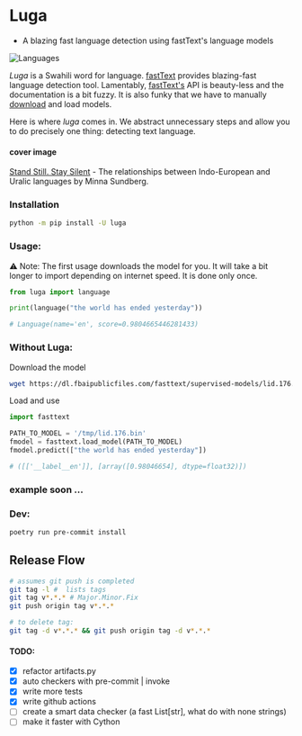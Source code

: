 Luga
==============================
- A blazing fast language detection using fastText's language models

![Languages](https://user-images.githubusercontent.com/14926709/143822756-8fd6437f-6c99-4a9f-9718-37f086955583.png)


_Luga_ is a Swahili word for language. [fastText](https://github.com/facebookresearch/fastText) provides blazing-fast
language detection tool. Lamentably, [fastText's](https://fasttext.cc/docs/en/support.html) API is beauty-less and the documentation is a bit fuzzy.
It is also funky that we have to manually [download](https://fasttext.cc/docs/en/language-identification.html) and load models.

Here is where _luga_ comes in. We abstract unnecessary steps and allow you to do precisely one thing: detecting text language.

#### cover image
[Stand Still. Stay Silent](http://sssscomic.com/index.php) - The relationships between Indo-European and Uralic languages by Minna Sundberg. 

### Installation
```bash
python -m pip install -U luga
```

### Usage:
⚠️ Note: The first usage downloads the model for you. It will take a bit longer to import depending on internet speed.
It is done only once.

```python
from luga import language

print(language("the world has ended yesterday"))

# Language(name='en', score=0.9804665446281433)
```

### Without Luga:

Download the model
```bash
wget https://dl.fbaipublicfiles.com/fasttext/supervised-models/lid.176.bin -O /tmp/lid.176.bin
```

Load and use
```python
import fasttext

PATH_TO_MODEL = '/tmp/lid.176.bin'
fmodel = fasttext.load_model(PATH_TO_MODEL)
fmodel.predict(["the world has ended yesterday"])

# ([['__label__en']], [array([0.98046654], dtype=float32)])
```
### example soon ...


### Dev:

```bash
poetry run pre-commit install
```

## Release Flow
```bash
# assumes git push is completed
git tag -l #  lists tags
git tag v*.*.* # Major.Minor.Fix
git push origin tag v*.*.*

# to delete tag:
git tag -d v*.*.* && git push origin tag -d v*.*.*
```

#### TODO:
- [X] refactor artifacts.py
- [X] auto checkers with pre-commit | invoke
- [X] write more tests
- [X] write github actions
- [ ] create a smart data checker (a fast List[str], what do with none strings)
- [ ] make it faster with Cython
